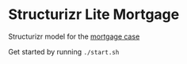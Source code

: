 # Structurizr Lite Mortgage
Structurizr model for the [mortgage case](../mortgage-case-description.md)

Get started by running `./start.sh`
